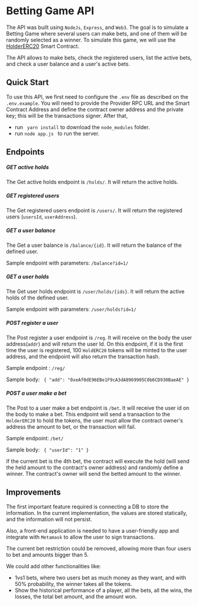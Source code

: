 # Betting Game API

The API was built using `NodeJs`, `Express`, and `Web3`. The goal is to simulate a Betting Game where several users can make bets, and one of them will be randomly selected as a winner. To simulate this game, we will use the [HolderERC20](https://github.com/Adhara-Tech/claubv23-backend-code-assessment/tree/feature/api/HolderERC20) Smart Contract. 

The API allows to make bets, check the registered users, list the active bets, and check a user balance and a user's active bets.

## Quick Start

To use this API, we first need to configure the `.env` file as described on the `.env.example`. You will need to provide the Provider RPC URL and the Smart Contract Address and define the contract owner address and the private key; this will be the transactions signer. After that,
- run ` yarn install` to download the `node_modules` folder.
- run `node app.js ` to run the server.

## Endpoints

##### GET active holds
The Get active holds endpoint is `/holds/`. It will return the active holds.

##### GET registered users
The Get registered users endpoint is `/users/`. It will return the registered users (`usersId`, `userAddress`).

##### GET a user balance
The Get a user balance is `/balance/{id}`. It will return the balance of the defined user.

Sample endpoint with parameters: `/balance?id=1/`

##### GET a user holds
The Get user holds endpoint is `/user/holds/{ids}`. It will return the active holds of the defined user.

Sample endpoint with parameters: `/user/holds?id=1/`

##### POST register a user
The Post register a user endpoint is `/reg`. It will receive on the body the user address(`addr`) and will return the user Id. On this endpoint, if it is the first time the user is registered, 100 `HoldERC20` tokens will be minted to the user address, and the endpoint will also return the transaction hash.

Sample endpoint : `/reg/` 

Sample body: ``` { "add": "0xeAf0dE96EBe1F9cA3dA8969905C0b6CD930BaeAE" }```

##### POST a user make a bet
The Post to a user make a bet endpoint is `/bet`. It will receive the user id on the body to make a bet. This endpoint will send a transaction to the `HolderERC20` to hold the tokens, the user must allow the contract owner's address the amount to bet, or the transaction will fail.

Sample endpoint: `/bet/` 

Sample body: ``` { "userId": "1" }```

If the current bet is the 4th bet, the contract will execute the hold (will send the held amount to the contract's owner address) and randomly define a winner. The contract's owner will send the betted amount to the winner.

## Improvements

The first important feature required is connecting a DB to store the information. In the current implementation, the values are stored statically, and the information will not persist.

Also, a front-end application is needed to have a user-friendly app and integrate with `Metamask` to allow the user to sign transactions. 

The current bet restriction could be removed, allowing more than four users to bet and amounts bigger than 5. 

We could add other functionalities like:
- 1vs1 bets, where two users bet as much money as they want, and with 50% probability, the winner takes all the tokens.
- Show the historical performance of a player, all the bets, all the wins, the losses, the total bet amount, and the amount won.

